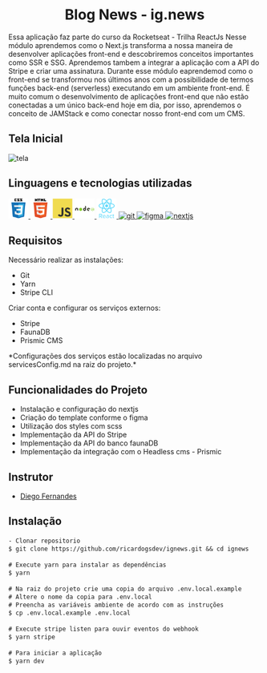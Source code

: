 # <center>Blog News - ig.news</center>

Essa aplicação faz parte do curso da Rocketseat - Trilha ReactJs 
Nesse módulo aprendemos como o Next.js transforma a nossa maneira de desenvolver aplicações front-end e descobriremos conceitos importantes como SSR e SSG.
Aprendemos tambem a integrar a aplicação com a API do Stripe e criar uma assinatura.
Durante esse módulo eaprendemod como o front-end se transformou nos últimos anos com a possibilidade de termos funções back-end (serverless) executando em um ambiente front-end.
É muito comum o desenvolvimento de aplicações front-end que não estão conectadas a um único back-end hoje em dia, por isso, aprendemos o conceito de JAMStack e como conectar nosso front-end com um CMS.

## Tela Inicial

<img src="#" alt="tela" style="max-width:100%;">

## Linguagens e tecnologias utilizadas
<p align="left"> 
    <a href="https://www.w3schools.com/css/" rel="nofollow"> 
        <img src="https://raw.githubusercontent.com/devicons/devicon/master/icons/css3/css3-original-wordmark.svg" alt="css3" width="40" height="40" style="max-width:100%;"> 
    </a> 
    <a href="https://www.w3.org/html/" rel="nofollow"> 
        <img src="https://raw.githubusercontent.com/devicons/devicon/master/icons/html5/html5-original-wordmark.svg" alt="html5" width="40" height="40" style="max-width:100%;"> 
    </a> 
    <a href="https://developer.mozilla.org/en-US/docs/Web/JavaScript" rel="nofollow"> 
        <img src="https://raw.githubusercontent.com/devicons/devicon/master/icons/javascript/javascript-original.svg" alt="javascript" width="40" height="40" style="max-width:100%;"> 
    </a> 
    <a href="https://nodejs.org" rel="nofollow"> 
        <img src="https://raw.githubusercontent.com/devicons/devicon/master/icons/nodejs/nodejs-original-wordmark.svg" alt="nodejs" width="40" height="40" style="max-width:100%;"> 
    </a> <a href="https://reactjs.org/" rel="nofollow"> 
        <img src="https://raw.githubusercontent.com/devicons/devicon/master/icons/react/react-original-wordmark.svg" alt="react" width="40" height="40" style="max-width:100%;"> 
    </a> <a href="https://git-scm.com/" rel="nofollow"> 
        <img src="https://camo.githubusercontent.com/fbfcb9e3dc648adc93bef37c718db16c52f617ad055a26de6dc3c21865c3321d/68747470733a2f2f7777772e766563746f726c6f676f2e7a6f6e652f6c6f676f732f6769742d73636d2f6769742d73636d2d69636f6e2e737667" alt="git" width="40" height="40" data-canonical-src="https://www.vectorlogo.zone/logos/git-scm/git-scm-icon.svg" style="max-width:100%;"> 
    </a> <a href="https://www.figma.com/" rel="nofollow"> 
        <img src="https://camo.githubusercontent.com/ed93c2b000a76ceaad1503e7eb9356591b885227e82a36a005b9d3498b303ba5/68747470733a2f2f7777772e766563746f726c6f676f2e7a6f6e652f6c6f676f732f6669676d612f6669676d612d69636f6e2e737667" alt="figma" width="40" height="40" data-canonical-src="https://www.vectorlogo.zone/logos/figma/figma-icon.svg" style="max-width:100%;"> 
    </a>
    <a href="https://nextjs.org" rel="nofollow">
            <img src="https://cdn.jsdelivr.net/gh/devicons/devicon/icons/nextjs/nextjs-original-wordmark.svg" alt="nextjs" width="40" height="40" style="max-width:100%;"/>
    </a> 
</p>

## Requisitos
<p>Necessário realizar as instalações:</p>

<ul>
    <li>Git</li>
    <li>Yarn</li>
    <li>Stripe CLI</li>
</ul>

<p>Criar conta e configurar os serviços externos:</p>

<ul>
    <li>Stripe</li>
    <li>FaunaDB</li>
    <li>Prismic CMS</li>
</ul>

<p>*Configurações dos serviços estão localizadas no arquivo servicesConfig.md na raiz do projeto.*</p>

## Funcionalidades do Projeto
<ul>
<li>Instalação e configuração do nextjs</li>
<li>Criação do template conforme o figma</li>
<li>Utilização dos styles com scss</li>
<li>Implementação da API do Stripe</li>
<li>Implementação da API do banco faunaDB</li>
<li>Implementação da integração com o Headless cms - Prismic</li>
</ul>

## Instrutor
<ul>
<li><a href="https://github.com/diego3g" rel="nofollow">Diego Fernandes</a> <br></li>
</ul>

## Instalação
<pre><code>- Clonar repositorio
$ git clone https://github.com/ricardogsdev/ignews.git &amp;&amp; cd ignews

# Execute yarn para instalar as dependências
$ yarn

# Na raiz do projeto crie uma copia do arquivo .env.local.example
# Altere o nome da copia para .env.local
# Preencha as variáveis ambiente de acordo com as instruções
$ cp .env.local.example .env.local

# Execute stripe listen para ouvir eventos do webhook
$ yarn stripe

# Para iniciar a aplicação
$ yarn dev
</code></pre>



